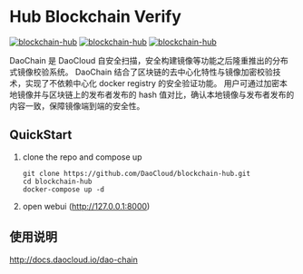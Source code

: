 # Hub Blockchain Verify

[![blockchain-hub](https://ci.daocloud.io/api/badge/build/daocloud/blockchain-hub)](https://dashboard.daocloud.io/orgs/daocloud/build-flows/8e7671e1-a794-4e30-8d15-5e596fc87170)
[![blockchain-hub](https://ci.daocloud.io/api/badge/test/daocloud/blockchain-hub)](https://dashboard.daocloud.io/orgs/daocloud/build-flows/8e7671e1-a794-4e30-8d15-5e596fc87170)
[![blockchain-hub](https://ci.daocloud.io/api/badge/coverage/daocloud/blockchain-hub?branch=master&criteria=line-rate)](https://dashboard.daocloud.io/orgs/daocloud/build-flows/8e7671e1-a794-4e30-8d15-5e596fc87170)

DaoChain 是 DaoCloud 自安全扫描，安全构建镜像等功能之后隆重推出的分布式镜像校验系统。
DaoChain 结合了区块链的去中心化特性与镜像加密校验技术，实现了不依赖中心化 docker registry 的安全验证功能。
用户可通过加密本地镜像并与区块链上的发布者发布的 hash 值对比，确认本地镜像与发布者发布的内容一致，保障镜像端到端的安全性。

## QuickStart

1. clone the repo and compose up 

    ```
    git clone https://github.com/DaoCloud/blockchain-hub.git
    cd blockchain-hub
    docker-compose up -d
    ```

2. open webui (http://127.0.0.1:8000)

## 使用说明

http://docs.daocloud.io/dao-chain
